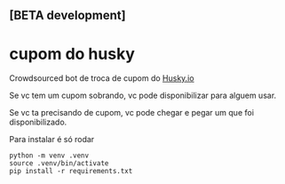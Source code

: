 ## [BETA development]

# cupom do husky

Crowdsourced bot de troca de cupom do [Husky.io](www.husky.io)

Se vc tem um cupom sobrando, vc pode disponibilizar para alguem usar.

Se vc ta precisando de cupom, vc pode chegar e pegar um que foi disponibilizado.


Para instalar é só rodar
```commandline
python -m venv .venv
source .venv/bin/activate
pip install -r requirements.txt
```